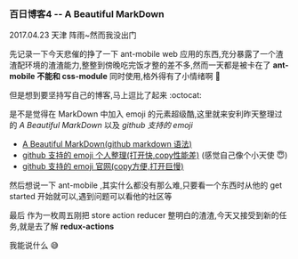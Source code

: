 ### 百日博客4 -- A Beautiful MarkDown

2017.04.23 天津 阵雨~然而我没出门

先记录一下今天悲催的挣了一下 ant-mobile web 应用的东西,充分暴露了一个渣渣配环境的渣渣能力,整整到傍晚吃完饭才整的差不多,然而一天都是被卡在了 **ant-mobile 不能和 css-module** 同时使用,格外得有了小情绪啊 :no_good:

但是想到要坚持写自己的博客,马上逗比了起来 :octocat:

是不是觉得在 MarkDown 中加入 emoji 的元素超级酷,这里就来安利昨天整理过的 *A Beautiful MarkDown* 以及 *github 支持的 emoji*

- [A Beautiful MarkDown(github markdown 语法)](https://github.com/fightingljm/beautifulMD)
- [github 支持的 emoji 个人整理(打开快,copy性能差)](https://github.com/fightingljm/beautifulMD/blob/master/emoji.md) (感觉自己像个小天使 :innocent:)
- [github 支持的 emoji 官网(copy方便,打开巨慢)](https://www.webpagefx.com/tools/emoji-cheat-sheet/)

然后想说一下 ant-mobile ,其实什么都没有那么难,只要看一个东西时从他的 get started 开始就可以,遇到问题可以看他的社区等

最后 作为一枚周五刚把 store action reducer 整明白的渣渣,今天又接受到新的任务,就是去了解 **redux-actions**

我能说什么 :sweat_smile:
